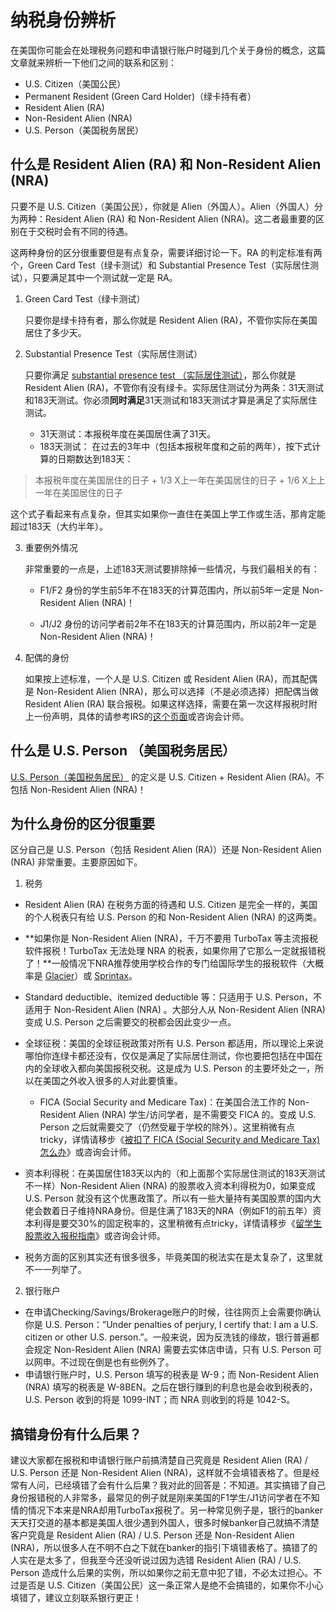 # 纳税身份辨析

在美国你可能会在处理税务问题和申请银行账户时碰到几个关于身份的概念，这篇文章就来辨析一下他们之间的联系和区别：

- U.S. Citizen（美国公民）
- Permanent Resident (Green Card Holder)（绿卡持有者）
- Resident Alien (RA)
- Non-Resident Alien (NRA)
- U.S. Person（美国税务居民）



## 什么是 Resident Alien (RA) 和 Non-Resident Alien (NRA)

只要不是 U.S. Citizen（美国公民），你就是 Alien（外国人）。Alien（外国人）分为两种：Resident Alien (RA) 和 Non-Resident Alien (NRA)。这二者最重要的区别在于交税时会有不同的待遇。

这两种身份的区分很重要但是有点复杂，需要详细讨论一下。RA 的判定标准有两个，Green Card Test（绿卡测试）和 Substantial Presence Test（实际居住测试），只要满足其中一个测试就一定是 RA。

1. Green Card Test（绿卡测试）

    只要你是绿卡持有者，那么你就是 Resident Alien (RA)，不管你实际在美国居住了多少天。

2. Substantial Presence Test（实际居住测试）

    只要你满足 [substantial presence test （实际居住测试）](https://www.irs.gov/Individuals/International-Taxpayers/The-Green-Card-Test-and-the-Substantial-Presence-Test)，那么你就是 Resident Alien (RA)，不管你有没有绿卡。实际居住测试分为两条：31天测试和183天测试。你必须**同时满足**31天测试和183天测试才算是满足了实际居住测试。

    - 31天测试：本报税年度在美国居住满了31天。
    - 183天测试：
      在过去的3年中（包括本报税年度和之前的两年），按下式计算的日期数达到183天：

> 本报税年度在美国居住的日子 + 1/3 X上一年在美国居住的日子 + 1/6 X上上一年在美国居住的日子

这个式子看起来有点复杂，但其实如果你一直住在美国上学工作或生活，那肯定能超过183天（大约半年）。

3. 重要例外情况

    非常重要的一点是，上述183天测试要排除掉一些情况，与我们最相关的有：
    - F1/F2 身份的学生前5年不在183天的计算范围内，所以前5年一定是 Non-Resident Alien (NRA)！

    - J1/J2 身份的访问学者前2年不在183天的计算范围内，所以前2年一定是 Non-Resident Alien (NRA)！

        

4. 配偶的身份

    如果按上述标准，一个人是 U.S. Citizen 或 Resident Alien (RA)，而其配偶是 Non-Resident Alien (NRA)，那么可以选择（不是必须选择）把配偶当做 Resident Alien (RA) 联合报税。如果这样选择，需要在第一次这样报税时附上一份声明，具体的请参考IRS的[这个页面](https://www.irs.gov/individuals/international-taxpayers/nonresident-alien-spouse)或咨询会计师。



## 什么是 U.S. Person （美国税务居民）

[U.S. Person（美国税务居民）](https://www.irs.gov/individuals/international-taxpayers/classification-of-taxpayers-for-us-tax-purposes) 的定义是 U.S. Citizen + Resident Alien (RA)。不包括 Non-Resident Alien (NRA)！


## 为什么身份的区分很重要


区分自己是 U.S. Person（包括 Resident Alien (RA)）还是 Non-Resident Alien (NRA) 非常重要。主要原因如下。

1. 税务

  - Resident Alien (RA) 在税务方面的待遇和 U.S. Citizen 是完全一样的，美国的个人税表只有给 U.S. Person 的和 Non-Resident Alien (NRA) 的这两类。

  - **如果你是 Non-Resident Alien (NRA)，千万不要用 TurboTax 等主流报税软件报税！TurboTax 无法处理 NRA 的税表，如果你用了它那么一定就报错税了！**一般情况下NRA推荐使用学校合作的专门给国际学生的报税软件（大概率是 [Glacier](https://www.online-tax.net/)）或 [Sprintax](https://www.sprintax.com/)。

  - Standard deductible、itemized deductible 等：只适用于 U.S. Person，不适用于 Non-Resident Alien (NRA) 。大部分人从 Non-Resident Alien (NRA) 变成 U.S. Person 之后需要交的税都会因此变少一点。

  - 全球征税：美国的全球征税政策对所有 U.S. Person 都适用，所以理论上来说哪怕你连绿卡都还没有，仅仅是满足了实际居住测试，你也要把包括在中国在内的全球收入都向美国报税交税。这是成为 U.S. Person 的主要坏处之一，所以在美国之外收入很多的人对此要慎重。
    
    - FICA (Social Security and Medicare Tax)：在美国合法工作的 Non-Resident Alien (NRA) 学生/访问学者，是不需要交 FICA 的。变成 U.S. Person 之后就需要交了（仍然受雇于学校的除外）。这里稍微有点tricky，详情请移步《[被扣了 FICA (Social Security and Medicare Tax) 怎么办](https://www.uscreditcardguide.com/beikoule-fica-social-security-medicare-tax-zenmeban-caiwade-jiaonitui/)》或咨询会计师。
    
  - 资本利得税：在美国居住183天以内的（和上面那个实际居住测试的183天测试不一样）Non-Resident Alien (NRA) 的股票收入资本利得税为0，如果变成 U.S. Person 就没有这个优惠政策了。所以有一些大量持有美国股票的国内大佬会数着日子维持NRA身份。但是住满了183天的NRA（例如F1的前五年）资本利得是要交30%的固定税率的，这里稍微有点tricky，详情请移步《[留学生股票收入报税指南](https://www.uscreditcardguide.com/foreigner-investment-tax-guide/)》或咨询会计师。

  - 税务方面的区别其实还有很多很多，毕竟美国的税法实在是太复杂了，这里就不一一列举了。

      

2. 银行账户

- 在申请Checking/Savings/Brokerage账户的时候，往往网页上会需要你确认你是 U.S. Person：”Under penalties of perjury, I certify that: I am a U.S. citizen or other U.S. person.”。一般来说，因为反洗钱的缘故，银行普遍都会规定 Non-Resident Alien (NRA) 需要去实体店申请，只有 U.S. Person 可以网申。不过现在倒是也有些例外了。
- 申请银行账户时，U.S. Person 填写的税表是 W-9；而 Non-Resident Alien (NRA) 填写的税表是 W-8BEN。之后在银行赚到的利息也是会收到税表的，U.S. Person 收到的将是 1099-INT；而 NRA 则收到的将是 1042-S。


## 搞错身份有什么后果？

建议大家都在报税和申请银行账户前搞清楚自己究竟是 Resident Alien (RA) / U.S. Person 还是 Non-Resident Alien (NRA)，这样就不会填错表格了。但是经常有人问，已经填错了会有什么后果？我对此的回答是：不知道。其实搞错了自己身份报错税的人非常多，最常见的例子就是刚来美国的F1学生/J1访问学者在不知情的情况下本来是NRA却用TurboTax报税了。另一种常见例子是，银行的banker天天打交道的基本都是美国人很少遇到外国人，很多时候banker自己就搞不清楚客户究竟是 Resident Alien (RA) / U.S. Person 还是 Non-Resident Alien (NRA)，所以很多人在不明不白之下就在banker的指引下填错表格了。搞错了的人实在是太多了，但我至今还没听说过因为选错 Resident Alien (RA) / U.S. Person 造成什么后果的实例，所以如果你之前无意中犯了错，不必太过担心。不过是否是 U.S. Citizen（美国公民）这一条正常人是绝不会搞错的，如果你不小心填错了，建议立刻联系银行更正！